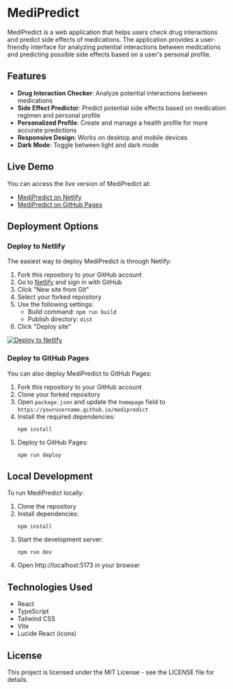 # MediPredict

MediPredict is a web application that helps users check drug interactions and predict side effects of medications. The application provides a user-friendly interface for analyzing potential interactions between medications and predicting possible side effects based on a user's personal profile.

## Features

- **Drug Interaction Checker**: Analyze potential interactions between medications
- **Side Effect Predictor**: Predict potential side effects based on medication regimen and personal profile
- **Personalized Profile**: Create and manage a health profile for more accurate predictions
- **Responsive Design**: Works on desktop and mobile devices
- **Dark Mode**: Toggle between light and dark mode

## Live Demo

You can access the live version of MediPredict at:

- [MediPredict on Netlify](https://medipredict-app.netlify.app)
- [MediPredict on GitHub Pages](https://medipredict.github.io)

## Deployment Options

### Deploy to Netlify

The easiest way to deploy MediPredict is through Netlify:

1. Fork this repository to your GitHub account
2. Go to [Netlify](https://app.netlify.com/) and sign in with GitHub
3. Click "New site from Git"
4. Select your forked repository
5. Use the following settings:
   - Build command: `npm run build`
   - Publish directory: `dist`
6. Click "Deploy site"

[![Deploy to Netlify](https://www.netlify.com/img/deploy/button.svg)](https://app.netlify.com/start/deploy?repository=https://github.com/yourusername/medipredict)

### Deploy to GitHub Pages

You can also deploy MediPredict to GitHub Pages:

1. Fork this repository to your GitHub account
2. Clone your forked repository
3. Open `package.json` and update the `homepage` field to `https://yourusername.github.io/medipredict`
4. Install the required dependencies:
   ```
   npm install
   ```
5. Deploy to GitHub Pages:
   ```
   npm run deploy
   ```

## Local Development

To run MediPredict locally:

1. Clone the repository
2. Install dependencies:
   ```
   npm install
   ```
3. Start the development server:
   ```
   npm run dev
   ```
4. Open http://localhost:5173 in your browser

## Technologies Used

- React
- TypeScript
- Tailwind CSS
- Vite
- Lucide React (icons)

## License

This project is licensed under the MIT License - see the LICENSE file for details. 
